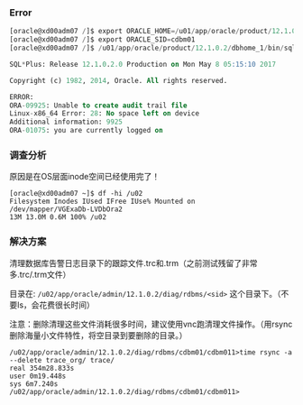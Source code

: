### Error
```sql
[oracle@xd00adm07 /]$ export ORACLE_HOME=/u01/app/oracle/product/12.1.0.2/dbhome_1
[oracle@xd00adm07 /]$ export ORACLE_SID=cdbm01
[oracle@xd00adm07 /]$ /u01/app/oracle/product/12.1.0.2/dbhome_1/bin/sqlplus / as sysdba

SQL*Plus: Release 12.1.0.2.0 Production on Mon May 8 05:15:10 2017

Copyright (c) 1982, 2014, Oracle. All rights reserved.

ERROR:
ORA-09925: Unable to create audit trail file
Linux-x86_64 Error: 28: No space left on device
Additional information: 9925
ORA-01075: you are currently logged on
```

### 调查分析

原因是在OS层面inode空间已经使用完了！

```
[oracle@xd00adm07 ~]$ df -hi /u02
Filesystem Inodes IUsed IFree IUse% Mounted on
/dev/mapper/VGExaDb-LVDbOra2
13M 13.0M 0.6M 100% /u02
```
### 解决方案

清理数据库告警日志目录下的跟踪文件.trc和.trm（之前测试残留了非常多.trc/.trm文件）

目录在: `/u02/app/oracle/admin/12.1.0.2/diag/rdbms/<sid>` 这个目录下。（不要ls，会花费很长时间）

注意：删除清理这些文件消耗很多时间，建议使用vnc跑清理文件操作。（用rsync删除海量小文件特性，将空目录到要删除的目录。）

```
/u02/app/oracle/admin/12.1.0.2/diag/rdbms/cdbm01/cdbm011>time rsync -a --delete trace_org/ trace/
real 354m28.833s
user 0m19.448s
sys 6m7.240s
/u02/app/oracle/admin/12.1.0.2/diag/rdbms/cdbm01/cdbm011>
```





